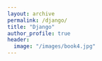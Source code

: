 ```yaml
---
layout: archive
permalink: /django/
title: "Django"
author_profile: true
header:
  image: "/images/book4.jpg"
---
```

